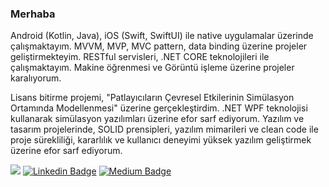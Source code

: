 ### Merhaba

<!--
**ResulSilay/ResulSilay** is a ✨ _special_ ✨ repository because its `README.md` (this file) appears on your GitHub profile.
-->

Android (Kotlin, Java), iOS (Swift, SwiftUI) ile native uygulamalar üzerinde çalışmaktayım. MVVM, MVP, MVC pattern, data binding üzerine projeler geliştirmekteyim. RESTful servisleri, .NET CORE teknolojileri ile çalışmaktayım. Makine öğrenmesi ve Görüntü işleme üzerine projeler karalıyorum.

Lisans bitirme projemi, "Patlayıcıların Çevresel Etkilerinin Simülasyon Ortamında Modellenmesi" üzerine gerçekleştirdim. .NET WPF teknolojisi kullanarak simülasyon yazılımları üzerine efor sarf ediyorum. Yazılım ve tasarım projelerinde, SOLID prensipleri, yazılım mimarileri ve clean code ile proje sürekliliği, kararlılık ve kullanıcı deneyimi yüksek yazılım geliştirmek üzerine efor sarf ediyorum.

![](https://komarev.com/ghpvc/?username=ResulSilay&color=000000&style=for-the-badge&label=VIEWS)
[![Linkedin Badge](https://img.shields.io/badge/RESULSILAY-000?style=for-the-badge&logo=linkedin)](https://www.linkedin.com/in/resulsilay/)
[![Medium Badge](https://img.shields.io/badge/RESULSILAY-000?style=for-the-badge&logo=medium)](https://resulsilay.medium.com/)
